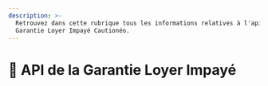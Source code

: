 ```yaml
---
description: >-
  Retrouvez dans cette rubrique tous les informations relatives à l'api des
  Garantie Loyer Impayé Cautionéo.
---
```


# 🔐 API de la Garantie Loyer Impayé

